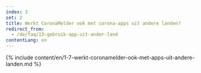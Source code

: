 ```yaml
---
index: 3
set: 2
title: Werkt CoronaMelder ook met corona-apps uit andere landen?
redirect_from: 
  - /de/faq/13-gebruik-app-uit-ander-land
contentLang: en
---
```

{% include content/en/1-7-werkt-coronamelder-ook-met-apps-uit-andere-landen.md %}
